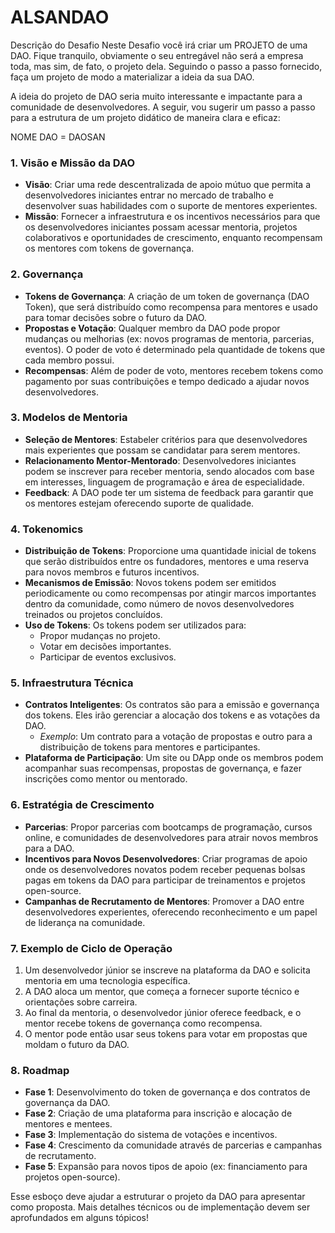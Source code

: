 # ALSANDAO
Descrição do Desafio Neste Desafio você irá criar um PROJETO de uma DAO. Fique tranquilo, obviamente o seu entregável não será a empresa toda, mas sim, de fato, o projeto dela. Seguindo o passo a passo fornecido, faça um projeto de modo a materializar a ideia da sua DAO.

A ideia do projeto de DAO seria muito interessante e impactante para a comunidade de desenvolvedores. A seguir, vou sugerir um passo a passo para a estrutura de um projeto didático de maneira clara e eficaz:

NOME DAO = DAOSAN

### 1. **Visão e Missão da DAO**
   - **Visão**: Criar uma rede descentralizada de apoio mútuo que permita a desenvolvedores iniciantes entrar no mercado de trabalho e desenvolver suas habilidades com o suporte de mentores experientes.
   - **Missão**: Fornecer a infraestrutura e os incentivos necessários para que os desenvolvedores iniciantes possam acessar mentoria, projetos colaborativos e oportunidades de crescimento, enquanto recompensam os mentores com tokens de governança.

### 2. **Governança**
   - **Tokens de Governança**: A criação de um token de governança (DAO Token), que será distribuído como recompensa para mentores e usado para tomar decisões sobre o futuro da DAO.
   - **Propostas e Votação**: Qualquer membro da DAO pode propor mudanças ou melhorias (ex: novos programas de mentoria, parcerias, eventos). O poder de voto é determinado pela quantidade de tokens que cada membro possui.
   - **Recompensas**: Além de poder de voto, mentores recebem tokens como pagamento por suas contribuições e tempo dedicado a ajudar novos desenvolvedores.

### 3. **Modelos de Mentoria**
   - **Seleção de Mentores**: Estabeler critérios para que desenvolvedores mais experientes que possam se candidatar para serem mentores.
   - **Relacionamento Mentor-Mentorado**: Desenvolvedores iniciantes podem se inscrever para receber mentoria, sendo alocados com base em interesses, linguagem de programação e área de especialidade.
   - **Feedback**: A DAO pode ter um sistema de feedback para garantir que os mentores estejam oferecendo suporte de qualidade.

### 4. **Tokenomics**
   - **Distribuição de Tokens**: Proporcione uma quantidade inicial de tokens que serão distribuídos entre os fundadores, mentores e uma reserva para novos membros e futuros incentivos.
   - **Mecanismos de Emissão**: Novos tokens podem ser emitidos periodicamente ou como recompensas por atingir marcos importantes dentro da comunidade, como número de novos desenvolvedores treinados ou projetos concluídos.
   - **Uso de Tokens**: Os tokens podem ser utilizados para:
     - Propor mudanças no projeto.
     - Votar em decisões importantes.
     - Participar de eventos exclusivos.

### 5. **Infraestrutura Técnica**
   - **Contratos Inteligentes**: Os contratos são para a emissão e governança dos tokens. Eles irão gerenciar a alocação dos tokens e as votações da DAO.
     - *Exemplo*: Um contrato para a votação de propostas e outro para a distribuição de tokens para mentores e participantes.
   - **Plataforma de Participação**: Um site ou DApp onde os membros podem acompanhar suas recompensas, propostas de governança, e fazer inscrições como mentor ou mentorado.

### 6. **Estratégia de Crescimento**
   - **Parcerias**: Propor parcerias com bootcamps de programação, cursos online, e comunidades de desenvolvedores para atrair novos membros para a DAO.
   - **Incentivos para Novos Desenvolvedores**: Criar programas de apoio onde os desenvolvedores novatos podem receber pequenas bolsas pagas em tokens da DAO para participar de treinamentos e projetos open-source.
   - **Campanhas de Recrutamento de Mentores**: Promover a DAO entre desenvolvedores experientes, oferecendo reconhecimento e um papel de liderança na comunidade.

### 7. **Exemplo de Ciclo de Operação**
   1. Um desenvolvedor júnior se inscreve na plataforma da DAO e solicita mentoria em uma tecnologia específica.
   2. A DAO aloca um mentor, que começa a fornecer suporte técnico e orientações sobre carreira.
   3. Ao final da mentoria, o desenvolvedor júnior oferece feedback, e o mentor recebe tokens de governança como recompensa.
   4. O mentor pode então usar seus tokens para votar em propostas que moldam o futuro da DAO.

### 8. **Roadmap**
   - **Fase 1**: Desenvolvimento do token de governança e dos contratos de governança da DAO.
   - **Fase 2**: Criação de uma plataforma para inscrição e alocação de mentores e mentees.
   - **Fase 3**: Implementação do sistema de votações e incentivos.
   - **Fase 4**: Crescimento da comunidade através de parcerias e campanhas de recrutamento.
   - **Fase 5**: Expansão para novos tipos de apoio (ex: financiamento para projetos open-source).

Esse esboço deve ajudar a estruturar o projeto da DAO para apresentar como proposta. Mais detalhes técnicos ou de implementação devem ser aprofundados em alguns tópicos!
